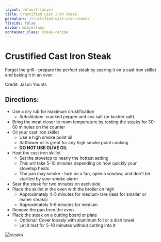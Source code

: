 ```yaml
---
layout: default-lanyon
title: Crustified Cast Iron Steak
permalink: /crustified-cast-iron-steak/
fitvids: false
navbar: miscellany
container_class: steak-recipe
---
```

<div class="steak-header">
    <div class="text">
        <h1 class="page-title">Crustified Cast&nbsp;Iron&nbsp;Steak</h1>
        <p>
            Forget the grill - prepare the perfect steak by searing it on a cast iron skillet
            and baking it in an&nbsp;oven
        </p>
    </div>
</div>

<p class="photo-credit">Credit: Jason Younts</p>

## Directions:
* Use a dry rub for maximum&nbsp;crustification
  * _Substitution:_ cracked pepper and sea salt (or kosher&nbsp;salt)
* Bring the meat closer to room temperature by resting the steaks for 30-60 minutes on the&nbsp;counter
* Oil your cast iron skillet
  * Use a high smoke point oil
  * Safflower oil is great for any high smoke point&nbsp;cooking
  * **DO NOT USE OLIVE OIL**
* Heat the cast iron skillet
  * Set the stovetop to nearly the hottest setting
  * This will take 5-10 minutes depending on how quickly your stovetop&nbsp;heats
  * The pan may smoke - turn on a fan, open a window, and don't be startled by your smoke&nbsp;alarm
* Sear the steak for two minutes on each side
* Place the skillet in the oven with the broiler on high
  * Approximately 4-5 minutes for medium-rare (less for smaller or leaner&nbsp;steaks)
  * Approximately 5-6 minutes for medium
* Remove the pan from the oven
* Place the steak on a cutting board or plate
  * _Optional:_ Cover loosely with aluminum foil or a dish&nbsp;towel
  * Let it rest for 5-10 minutes without cutting into&nbsp;it

![steaks](../assets/steak-recipe/steaks.jpg)
